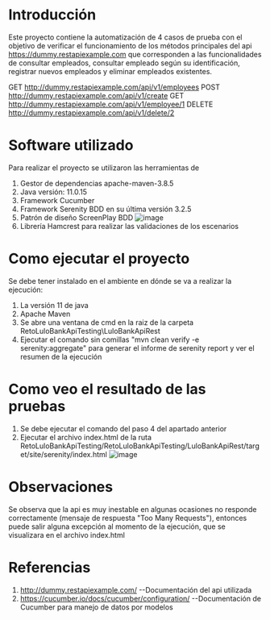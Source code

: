 # Introducción 
Este proyecto contiene la automatización de 4 casos de prueba con el objetivo de verificar el funcionamiento de los métodos principales del api https://dummy.restapiexample.com que corresponden a las funcionalidades de consultar empleados, consultar empleado según su identificación, registrar nuevos empleados y eliminar empleados existentes.

GET
http://dummy.restapiexample.com/api/v1/employees
POST
http://dummy.restapiexample.com/api/v1/create
GET
http://dummy.restapiexample.com/api/v1/employee/1
DELETE
http://dummy.restapiexample.com/api/v1/delete/2

# Software utilizado
Para realizar el proyecto se utilizaron las herramientas de
1.  Gestor de dependencias apache-maven-3.8.5
2.  Java versión: 11.0.15
3.  Framework Cucumber
4.  Framework Serenity BDD en su última versión 3.2.5
5.  Patrón de diseño ScreenPlay BDD
![image](https://user-images.githubusercontent.com/57577125/169853389-abf8854d-c59d-4e49-893a-7997a28e8259.png)
7.  Librería Hamcrest para realizar las validaciones de los escenarios

# Como ejecutar el proyecto
Se debe tener instalado en el ambiente en dónde se va a realizar la ejecución:
1.  La versión 11 de java
2.  Apache Maven
3.  Se abre una ventana de cmd en la raiz de la carpeta RetoLuloBankApiTesting\LuloBankApiRest 
4.  Ejecutar el comando sin comillas "mvn clean verify -e serenity:aggregate" para generar el informe de serenity report y ver el resumen de la ejecución

# Como veo el resultado de las pruebas
1. Se debe ejecutar el comando del paso 4 del apartado anterior
2. Ejecutar el archivo index.html de la ruta RetoLuloBankApiTesting/RetoLuloBankApiTesting/LuloBankApiRest/target/site/serenity/index.html
![image](https://user-images.githubusercontent.com/57577125/169853808-81395dfe-87c2-45ec-8496-58e885801f8c.png)

# Observaciones
Se observa que la api es muy inestable en algunas ocasiones no responde correctamente (mensaje de respuesta "Too Many Requests"), entonces puede salir alguna excepción al momento de la ejecución, que se visualizara en el archivo index.html

# Referencias
1. http://dummy.restapiexample.com/   --Documentación del api utilizada
2. https://cucumber.io/docs/cucumber/configuration/   --Documentación de Cucumber para manejo de datos por modelos
